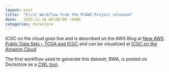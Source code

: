 ```yaml
---
layout: post
title:  "First Workflow from the PCAWG Project released"
date:   2015-11-18 09:00:00 -0400
categories: dockstore
---
```


ICGC on the cloud goes live and is described on the AWS Blog at [New AWS Public Data Sets – TCGA and ICGC](https://aws.amazon.com/blogs/aws/new-aws-public-data-sets-tcga-and-icgc/) and can be visualized at [ICGC on the Amazon Cloud](https://foo.dcc.icgc.org/icgc-in-the-cloud/aws/foobared-link)

The first workflow used to generate this dataset, BWA, is posted on Dockstore as a [CWL tool](https://dockstore.org/containers/quay.io/pancancer/pcawg-bwa-mem-workflow).
